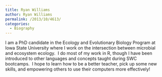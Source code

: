 ```yaml
---
title: Ryan Williams
author: Ryan Williams
permalink: /2013/10/4613/
categories:
  - Biography
---
```

I am a PhD candidate in the Ecology and Evolutionary Biology Program at Iowa State University where I work on the intersection between microbial and ecosystem ecology.  I do most of my work in R, though I have been introduced to other languages and concepts taught during SWC bootcamps.  I hope to learn how to be a better teacher, pick up some new skills, and empowering others to use their computers more effectively!
